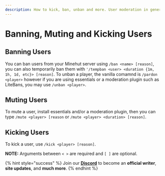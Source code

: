 ```yaml
---
description: How to kick, ban, unban and more. User moderation in general.
---
```


# Banning, Muting and Kicking Users

## Banning Users

You can ban users from your Minehut server using `/ban <name> [reason]`, you can also temporarily ban them with `'/tempban <user> <duration {1m, 1h, 1d, etc}> [reason]`.
To unban a player, the vanilla comamnd is `/pardon <player>` however if you are using essentials or a moderation plugin such as LiteBans, you may use `/unban <player>`.

## Muting Users

To mute a user, install essentials and/or a moderation plugin, then you can type `/mute <player> [reason` or `/mute <player> <duration> [reason]`.

## Kicking Users

To kick a user, use `/kick <player> [reason]`.

**NOTE:** Arguments between `< >` are required and `[ ]` are optional.

{% hint style="success" %}
Join our **[Discord](https://invite.gg/minehutxyz)** to become an **official writer**, **site updates**, and **much more**.
{% endhint %}

